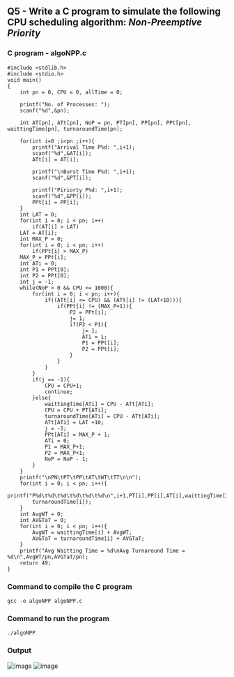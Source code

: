 ## Q5 - Write a C program to simulate the following CPU scheduling algorithm: *Non-Preemptive Priority*

### C program - **algoNPP.c**
```
#include <stdlib.h>
#include <stdio.h>
void main()
{
	int pn = 0, CPU = 0, allTime = 0;
	
	printf("No. of Processes: ");
	scanf("%d",&pn);

	int AT[pn], ATt[pn], NoP = pn, PT[pn], PP[pn], PPt[pn], waittingTime[pn], turnaroundTime[pn];

	for(int i=0 ;i<pn ;i++){
		printf("Arrival Time P%d: ",i+1);
		scanf("%d",&AT[i]);
		ATt[i] = AT[i];
		
		printf("\nBurst Time P%d: ",i+1);
		scanf("%d",&PT[i]);
	
		printf("Piriorty P%d: ",i+1);
		scanf("%d",&PP[i]);
		PPt[i] = PP[i];
	}
	int LAT = 0;
	for(int i = 0; i < pn; i++)
		if(AT[i] > LAT)
	LAT = AT[i];
	int MAX_P = 0;
	for(int i = 0; i < pn; i++)
		if(PPt[i] > MAX_P)
	MAX_P = PPt[i];
	int ATi = 0;
	int P1 = PPt[0];
	int P2 = PPt[0];
	int j = -1;
	while(NoP > 0 && CPU <= 1000){
		for(int i = 0; i < pn; i++){
			if((ATt[i] <= CPU) && (ATt[i] != (LAT+10))){
				if(PPt[i] != (MAX_P+1)){
					P2 = PPt[i];
					j= 1;
					if(P2 < P1){
						j= 1;
						ATi = i;
						P1 = PPt[i];
						P2 = PPt[i];
					}
				}
			}
		}
		if(j == -1){
			CPU = CPU+1;
			continue;
		}else{
			waittingTime[ATi] = CPU - ATt[ATi];
			CPU = CPU + PT[ATi];
			turnaroundTime[ATi] = CPU - ATt[ATi];
			ATt[ATi] = LAT +10;
			j = -1;
			PPt[ATi] = MAX_P + 1;
			ATi = 0;
			P1 = MAX_P+1;
			P2 = MAX_P+1;
			NoP = NoP - 1;
		}
	}
	printf("\nPN\tPT\tPP\tAT\tWT\tTT\n\n");
	for(int i = 0; i < pn; i++){
		printf("P%d\t%d\t%d\t%d\t%d\t%d\n",i+1,PT[i],PP[i],AT[i],waittingTime[i],
		turnaroundTime[i]);
	}
	int AvgWT = 0;
	int AVGTaT = 0;
	for(int i = 0; i < pn; i++){
		AvgWT = waittingTime[i] + AvgWT;
		AVGTaT = turnaroundTime[i] + AVGTaT;
	}
	printf("Avg Waitting Time = %d\nAvg Turnaround Time = %d\n",AvgWT/pn,AVGTaT/pn);
	return 49;
}
```

### Command to compile the C program
```
gcc -o algoNPP algoNPP.c
```

### Command to run the program
```
./algoNPP
```

### Output
![image](https://github.com/shrudex/DSE/assets/91502997/17833c1e-b66f-4045-8f55-6d6fdc32e81e)
![image](https://github.com/shrudex/DSE/assets/91502997/84e205f3-fb5e-4364-8641-00fdec7fc078)

